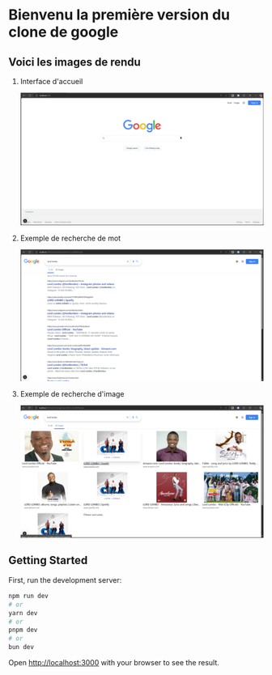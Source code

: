 # Bienvenu la première version du clone de google

## Voici les images de rendu

1. Interface d'accueil

   ![google welcome](https://github.com/dietrich-hub/google-clone/blob/main/screen/1.png "google welcome") 

2. Exemple de recherche de mot

   ![google search word](https://github.com/dietrich-hub/google-clone/blob/main/screen/2.png "google search word")

3. Exemple de recherche d'image

   ![google search image](https://github.com/dietrich-hub/google-clone/blob/main/screen/3.png "google search image") 


## Getting Started

First, run the development server:

```bash
npm run dev
# or
yarn dev
# or
pnpm dev
# or
bun dev
```

Open [http://localhost:3000](http://localhost:3000) with your browser to see the result.